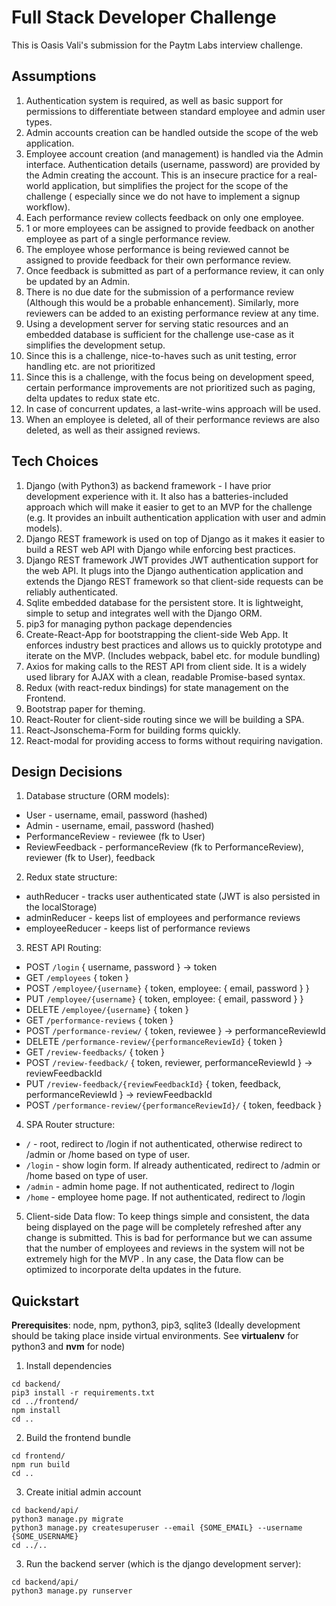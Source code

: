 # Full Stack Developer Challenge
This is Oasis Vali's submission for the Paytm Labs interview challenge.

## Assumptions

1. Authentication system is required, as well as basic support for permissions to differentiate
between standard employee and admin user types.
2. Admin accounts creation can be handled outside the scope of the web application.
3. Employee account creation (and management) is handled via the Admin interface. Authentication
details (username, password) are provided by the Admin creating the account. This is an insecure
practice for a real-world application, but simplifies the project for the scope of the challenge (
especially since we do not have to implement a signup workflow).
4. Each performance review collects feedback on only one employee.
5. 1 or more employees can be assigned to provide feedback on another employee as part of a single
performance review.
6. The employee whose performance is being reviewed cannot be assigned to provide feedback for their
own performance review.
7. Once feedback is submitted as part of a performance review, it can only be updated by an Admin.
8. There is no due date for the submission of a performance review (Although this would be a
probable enhancement). Similarly, more reviewers can be added to an existing performance review at
any time.
9. Using a development server for serving static resources and an embedded database is sufficient
for the challenge use-case as it simplifies the development setup.
10. Since this is a challenge, nice-to-haves such as unit testing, error handling etc. are not
prioritized
11. Since this is a challenge, with the focus being on development speed, certain performance
improvements are not prioritized such as paging, delta updates to redux state etc.
12. In case of concurrent updates, a last-write-wins approach will be used.
13. When an employee is deleted, all of their performance reviews are also deleted, as well as their
assigned reviews.

## Tech Choices

1. Django (with Python3) as backend framework - I have prior development experience with it. It also
has a batteries-included approach which will make it easier to get to an MVP for the challenge (e.g.
It provides an inbuilt authentication application with user and admin models).
2. Django REST framework is used on top of Django as it makes it easier to build a REST web API with
Django while enforcing best practices.
3. Django REST framework JWT provides JWT authentication support for the web API. It plugs into the
Django authentication application and extends the Django REST framework so that client-side requests
can be reliably authenticated.
4. Sqlite embedded database for the persistent store. It is lightweight, simple to setup and
integrates well with the Django ORM.
5. pip3 for managing python package dependencies
6. Create-React-App for bootstrapping the client-side Web App. It enforces industry best practices
and allows us to quickly prototype and iterate on the MVP. (Includes webpack, babel etc. for module
bundling)
7. Axios for making calls to the REST API from client side. It is a widely used library for AJAX
with a clean, readable Promise-based syntax.
8. Redux (with react-redux bindings) for state management on the Frontend.
9. Bootstrap paper for theming.
10. React-Router for client-side routing since we will be building a SPA.
11. React-Jsonschema-Form for building forms quickly.
12. React-modal for providing access to forms without requiring navigation.


## Design Decisions

1. Database structure (ORM models):
  * User - username, email, password (hashed)
  * Admin - username, email, password (hashed)
  * PerformanceReview - reviewee (fk to User)
  * ReviewFeedback - performanceReview (fk to PerformanceReview), reviewer (fk  to User), feedback

2. Redux state structure:
  * authReducer - tracks user authenticated state (JWT is also persisted in the localStorage)
  * adminReducer - keeps list of employees and performance reviews
  * employeeReducer - keeps list of performance reviews

3. REST API Routing:
  * POST `/login` { username, password } -> token
  * GET `/employees` { token }
  * POST `/employee/{username}` { token, employee: { email, password } }
  * PUT `/employee/{username}` { token, employee: { email, password } }
  * DELETE `/employee/{username}` { token }
  * GET `/performance-reviews` { token }
  * POST `/performance-review/` { token, reviewee } -> performanceReviewId
  * DELETE `/performance-review/{performanceReviewId}` { token }
  * GET `/review-feedbacks/` { token }
  * POST `/review-feedback/` { token, reviewer, performanceReviewId } -> reviewFeedbackId
  * PUT `/review-feedback/{reviewFeedbackId}` { token, feedback, performanceReviewId } -> reviewFeedbackId
  * POST `/performance-review/{performanceReviewId}/` { token, feedback }

4. SPA Router structure:
  * `/` - root, redirect to /login if not authenticated, otherwise redirect to /admin or /home based
  on type of user.
  * `/login` - show login form. If already authenticated, redirect to /admin or /home based on type
  of user.
  * `/admin` - admin home page. If not authenticated, redirect to /login
  * `/home` - employee home page. If not authenticated, redirect to /login

5. Client-side Data flow: To keep things simple and consistent, the data being displayed on the page
will be completely refreshed after any change is submitted. This is bad for performance but we can
assume that the number of employees and reviews in the system will not be extremely high for the MVP
. In any case, the Data flow can be optimized to incorporate delta updates in the future.


## Quickstart

**Prerequisites**: node, npm, python3, pip3, sqlite3
(Ideally development should be taking place inside virtual environments. See **virtualenv** for
python3 and **nvm** for node)

1. Install dependencies
```
cd backend/
pip3 install -r requirements.txt
cd ../frontend/
npm install
cd ..
```

2. Build the frontend bundle
```
cd frontend/
npm run build
cd ..
```

3. Create initial admin account
```
cd backend/api/
python3 manage.py migrate
python3 manage.py createsuperuser --email {SOME_EMAIL} --username {SOME_USERNAME}
cd ../..
```

3. Run the backend server (which is the django development server):
```
cd backend/api/
python3 manage.py runserver
```
